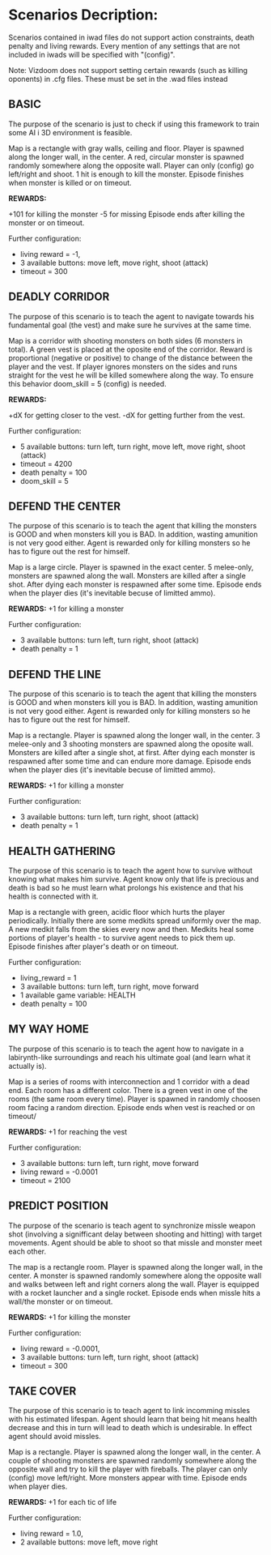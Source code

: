 # Scenarios  Decription:

Scenarios contained in iwad files do not support action constraints, death penalty and living rewards.
Every mention of any settings that are not included in iwads will be specified with "(config)".

Note: Vizdoom does not support setting certain rewards (such as killing oponents) in .cfg files. These must be set in the .wad files instead

## BASIC
The purpose of the scenario is just to check if using this
framework to train some AI i 3D environment is feasible.

Map is a rectangle with gray walls, ceiling and floor.
Player is spawned along the longer wall, in the center.
A red, circular monster is spawned randomly somewhere along
the opposite wall. Player can only (config) go left/right 
and shoot. 1 hit is enough to kill the monster. Episode 
finishes when monster is killed or on timeout.

__REWARDS:__

+101 for killing the monster
-5 for missing
Episode ends after killing the monster or on timeout.

Further configuration:
* living reward = -1,
* 3 available buttons: move left, move right, shoot (attack)
* timeout = 300

## DEADLY CORRIDOR
The purpose of this scenario is to teach the agent to navigate towards
his fundamental goal (the vest) and make sure he survives at the 
same time.

Map is a corridor with shooting monsters on both sides (6 monsters 
in total). A green vest is placed at the oposite end of the corridor.
Reward is proportional (negative or positive) to change of the
distance between the player and the vest. If player ignores monsters 
on the sides and runs straight for the vest he will be killed somewhere 
along the way. To ensure this behavior doom_skill = 5 (config) is 
needed.

__REWARDS:__

+dX for getting closer to the vest.
-dX for getting further from the vest.

Further configuration:
* 5 available buttons: turn left, turn right, move left, move right, shoot (attack)
* timeout = 4200
* death penalty = 100
* doom_skill = 5


## DEFEND THE CENTER
The purpose of this scenario is to teach the agent that killing the 
monsters is GOOD and when monsters kill you is BAD. In addition,
wasting amunition is not very good either. Agent is rewarded only 
for killing monsters so he has to figure out the rest for himself.

Map is a large circle. Player is spawned in the exact center.
5 melee-only, monsters are spawned along the wall. Monsters are 
killed after a single shot. After dying each monster is respawned 
after some time. Episode ends when the player dies (it's inevitable 
becuse of limitted ammo).

__REWARDS:__
+1 for killing a monster

Further configuration:
* 3 available buttons: turn left, turn right, shoot (attack)
* death penalty = 1

## DEFEND THE LINE
The purpose of this scenario is to teach the agent that killing the 
monsters is GOOD and when monsters kill you is BAD. In addition,
wasting amunition is not very good either. Agent is rewarded only 
for killing monsters so he has to figure out the rest for himself.

Map is a rectangle. Player is spawned along the longer wall, in the 
center. 3 melee-only and 3 shooting monsters are spawned along the 
oposite wall. Monsters are killed after a single shot, at first. 
After dying each monster is respawned after some time and can endure 
more damage. Episode ends when the player dies (it's inevitable 
becuse of limitted ammo).

__REWARDS:__
+1 for killing a monster

Further configuration:
* 3 available buttons: turn left, turn right, shoot (attack)
* death penalty = 1

## HEALTH GATHERING
The purpose of this scenario is to teach the agent how to survive
without knowing what makes him survive. Agent know only that life 
is precious and death is bad so he must learn what prolongs his 
existence and that his health is connected with it.

Map is a rectangle with green, acidic floor which hurts the player
periodically. Initially there are some medkits spread uniformly
over the map. A new medkit falls from the skies every now and then.
Medkits heal some portions of player's health - to survive agent 
needs to pick them up. Episode finishes after player's death or 
on timeout.


Further configuration:
* living_reward = 1
* 3 available buttons: turn left, turn right, move forward
* 1  available game variable: HEALTH
* death penalty = 100

## MY WAY HOME
The purpose of this scenario is to teach the agent how to navigate
in a labirynth-like surroundings and reach his ultimate goal 
(and learn what it actually is).

Map is a series of rooms with interconnection and 1 corridor 
with a dead end. Each room has a different color. There is a 
green vest in one of the rooms (the same room every time). 
Player is spawned in randomly choosen room facing a random 
direction. Episode ends when vest is reached or on timeout/

__REWARDS:__
+1 for reaching the vest

Further configuration:
* 3 available buttons: turn left, turn right, move forward
* living reward = -0.0001
* timeout = 2100

## PREDICT POSITION
The purpose of the scenario is teach agent to synchronize 
missle weapon shot (involving a signifficant delay between 
shooting and hitting) with target movements. Agent should be 
able to shoot so that missle and monster meet each other.

The map is a rectangle room. Player is spawned along the longer 
wall, in the center. A monster is spawned randomly somewhere 
along the opposite wall and walks between left and right corners 
along the wall. Player is equipped with a rocket launcher and 
a single rocket. Episode ends when missle hits a wall/the monster 
or on timeout.

__REWARDS:__
+1 for killing the monster

Further configuration:
* living reward = -0.0001,
* 3 available buttons: turn left, turn right, shoot (attack)
* timeout = 300

## TAKE COVER
The purpose of this scenario is to teach agent to link incomming 
missles with his estimated lifespan. Agent should learn that 
being hit means health decrease and this in turn will lead to
death which is undesirable. In effect agent should avoid 
missles.

Map is a rectangle. Player is spawned along the longer wall, 
in the center. A couple of shooting monsters are spawned 
randomly somewhere along the opposite wall and try to kill 
the player with fireballs. The player can only (config) move 
left/right. More monsters appear with time. Episode ends when 
player dies.

__REWARDS:__
+1 for each tic of life

Further configuration:
* living reward = 1.0,
* 2 available buttons: move left, move right
